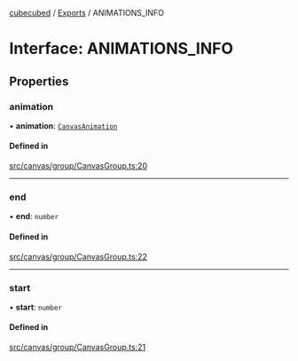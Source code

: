 [cubecubed](/reference/README.md) / [Exports](/reference/modules.md) / ANIMATIONS\_INFO

# Interface: ANIMATIONS\_INFO

## Properties

### animation

• **animation**: [`CanvasAnimation`](/reference/classes/CanvasAnimation.md)

#### Defined in

[src/canvas/group/CanvasGroup.ts:20](https://github.com/imaphatduc/cubecubed/blob/e48fd86/src/canvas/group/CanvasGroup.ts#L20)

___

### end

• **end**: `number`

#### Defined in

[src/canvas/group/CanvasGroup.ts:22](https://github.com/imaphatduc/cubecubed/blob/e48fd86/src/canvas/group/CanvasGroup.ts#L22)

___

### start

• **start**: `number`

#### Defined in

[src/canvas/group/CanvasGroup.ts:21](https://github.com/imaphatduc/cubecubed/blob/e48fd86/src/canvas/group/CanvasGroup.ts#L21)

